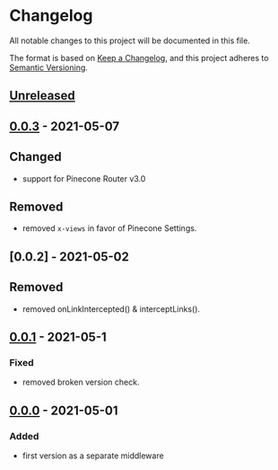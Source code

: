 # Changelog

All notable changes to this project will be documented in this file.

The format is based on [Keep a Changelog](https://keepachangelog.com/en/1.0.0/),
and this project adheres to [Semantic Versioning](https://semver.org/spec/v2.0.0.html).

## [Unreleased]

## [0.0.3] - 2021-05-07

## Changed

-   support for Pinecone Router v3.0

## Removed

-   removed `x-views` in favor of Pinecone Settings.

## [0.0.2] - 2021-05-02

## Removed

-   removed onLinkIntercepted() & interceptLinks().

## [0.0.1] - 2021-05-1

### Fixed

-   removed broken version check.

## [0.0.0] - 2021-05-01

### Added

-   first version as a separate middleware

[unreleased]: https://github.com/pinecone-router/middleware-views/compare/0.0.0...HEAD
[0.0.0]: https://github.com/pinecone-router/middleware-views/compare/0.0.0...0.0.0
[0.0.1]: https://github.com/pinecone-router/middleware-views/compare/0.0.0...v0.0.1
[0.0.3]: https://github.com/pinecone-router/middleware-views/compare/0.0.1...v0.0.3